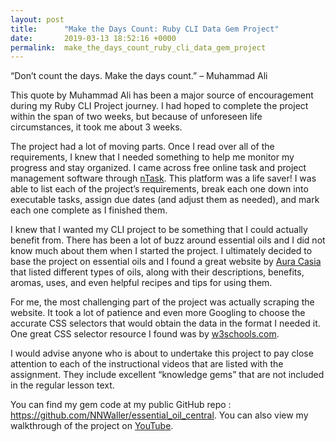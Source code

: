 ```yaml
---
layout: post
title:      "Make the Days Count: Ruby CLI Data Gem Project"
date:       2019-03-13 18:52:16 +0000
permalink:  make_the_days_count_ruby_cli_data_gem_project
---
```




“Don’t count the days. Make the days count.” – Muhammad Ali

This quote by Muhammad Ali has been a major source of encouragement during my Ruby CLI Project journey. I had hoped to complete the project within the span of two weeks, but because of unforeseen life circumstances, it took me about 3 weeks.

The project had a lot of moving parts. Once I read over all of the requirements, I knew that I needed something to help me monitor my progress and stay organized. I came across free online task and project management software through [nTask](https://www.ntaskmanager.com/). This platform was a life saver! I was able to list each of the project’s requirements, break each one down into executable tasks, assign due dates (and adjust them as needed), and mark each one complete as I finished them. 

I knew that I wanted my CLI project to be something that I could actually benefit from. There has been a lot of buzz around essential oils and I did not know much about them when I started the project. I ultimately decided to base the project on essential oils and I found a great website by [Aura Casia](https://www.auracacia.com/community/essential-oil-must-haves) that listed different types of oils, along with their descriptions, benefits, aromas, uses, and even helpful recipes and tips for using them. 


For me, the most challenging part of the project was actually scraping the website. It took a lot of patience and even more Googling to choose the accurate CSS selectors that would obtain the data in the format I needed it. One great CSS selector resource I found was by [w3schools.com](https://www.w3schools.com/cssref/css_selectors.asp).

I would advise anyone who is about to undertake this project to pay close attention to each of the instructional videos that are listed with the assignment. They include excellent “knowledge gems” that are not included in the regular lesson text. 

You can find my gem code at my public GitHub repo : https://github.com/NNWaller/essential_oil_central. You can also view my walkthrough of the project on [YouTube](https://youtu.be/1jzktKdnjuA). 

